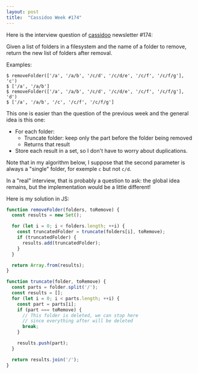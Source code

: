 ```yaml
---
layout: post
title:  "Cassidoo Week #174"
---
```


Here is the interview question of [cassidoo](https://cassidoo.co/) newsletter #174:

Given a list of folders in a filesystem and the name of a folder to remove, return the new list of folders after removal.

Examples:

```
$ removeFolder(['/a', '/a/b', '/c/d', '/c/d/e', '/c/f', '/c/f/g'], 'c')
$ ['/a', '/a/b']
$ removeFolder(['/a', '/a/b', '/c/d', '/c/d/e', '/c/f', '/c/f/g'], 'd')
$ ['/a', '/a/b', '/c', '/c/f', '/c/f/g']
```

This one is easier than the question of the previous week and the general idea is this one:

- For each folder:
  - Truncate folder: keep only the part before the folder being removed
  - Returns that result
- Store each result in a set, so I don't have to worry about duplications.

Note that in my algorithm below, I suppose that the second parameter is always a "single" folder, for exemple `c` but not `c/d`.

In a "real" interview, that is probably a question to ask: the global idea remains, but the implementation would be a little different!

Here is my solution in JS:

```js
function removeFolder(folders, toRemove) {
  const results = new Set();

  for (let i = 0; i < folders.length; ++i) {
    const truncatedFolder = truncate(folders[i], toRemove);
    if (truncatedFolder) {
      results.add(truncatedFolder);
    }
  }

  return Array.from(results);
}

function truncate(folder, toRemove) {
  const parts = folder.split('/');
  const results = [];
  for (let i = 0; i < parts.length; ++i) {
    const part = parts[i];
    if (part === toRemove) {
      // This folder is deleted, we can stop here
      // since everything after will be deleted
      break;
    }

    results.push(part);
  }

  return results.join('/');
}
```
